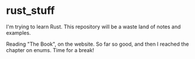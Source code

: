 # rust_stuff

I'm trying to learn Rust. This repository will be a waste land of notes and examples.

Reading "The Book", on the website. So far so good, and then I reached the chapter on enums.
Time for a break!


